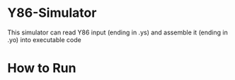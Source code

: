# Y86-Simulator

<p>This simulator can read Y86 input (ending in .ys) and assemble it (ending in .yo) into executable code</p>

# How to Run

